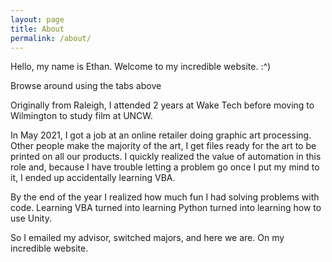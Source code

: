 ```yaml
---
layout: page
title: About
permalink: /about/
---
```


Hello, my name is Ethan. Welcome to my incredible website. :^)

Browse around using the tabs above

Originally from Raleigh, I attended 2 years at Wake Tech before moving to Wilmington
to study film at UNCW.

In May 2021, I got a job at an online retailer doing graphic art processing. Other people
make the majority of the art, I get files ready for the art to be printed on all our products.
I quickly realized the value of automation in this role and, because I have trouble letting a problem
go once I put my mind to it, I ended up accidentally learning VBA.

By the end of the year I realized how much fun I had solving problems with code. Learning VBA turned
into learning Python turned into learning how to use Unity.

So I emailed my advisor, switched majors, and here we are. On my incredible website.